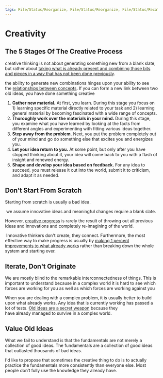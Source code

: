 ```yaml
---
tags: File/Status/Reorganize, File/Status/Reorganize, File/Status/Recategorize, File/Status/Summarize, File/Status/Structuralize
---
```


# Creativity



## The 5 Stages Of The Creative Process

creative thinking is not about generating something new from a blank slate, but rather about [taking what is already present and combining those bits and pieces in a way that has not been done previously](https://jamesclear.com/dont-start-from-scratch).




the ability to generate new combinations hinges upon your ability to see the [relationships between concepts](https://jamesclear.com/feynman-mental-models). If you can form a new link between two old ideas, you have done something creative



1.  **Gather new material.** At first, you learn. During this stage you focus on 1) learning specific material directly related to your task and 2) learning general material by becoming fascinated with a wide range of concepts.
2.  **Thoroughly work over the materials in your mind.** During this stage, you examine what you have learned by looking at the facts from different angles and experimenting with fitting various ideas together.
3.  **Step away from the problem.** Next, you put the problem completely out of your mind and go do something else that excites you and energizes you.
4.  **Let your idea return to you.** At some point, but only after you have stopped thinking about it, your idea will come back to you with a flash of insight and renewed energy.
5.  **Shape and develop your idea based on feedback.** For any idea to succeed, you must release it out into the world, submit it to criticism, and adapt it as needed.



## Don't Start From Scratch

Starting from scratch is usually a bad idea.

 we assume innovative ideas and meaningful changes require a blank slate.

However, [creative progress](https://jamesclear.com/creativity) is rarely the result of throwing out all previous ideas and innovations and completely re-imagining of the world.

 Innovative thinkers don't create, they connect. Furthermore, the most effective way to make progress is usually by [making 1 percent improvements to what already works](https://jamesclear.com/marginal-gains) rather than breaking down the whole system and starting over.

## Iterate, Don't Originate

We are mostly blind to the remarkable interconnectedness of things. This is important to understand because in a complex world it is hard to see which forces are working for you as well as which forces are working against you


When you are dealing with a complex problem, it is usually better to build upon what already works. Any idea that is currently working has passed a lot of tests. [Old ideas are a secret weapon](https://jamesclear.com/old-ideas) because they have already managed to survive in a complex world.



## Value Old Ideas
What we fail to understand is that the fundamentals are not merely a collection of good ideas. The fundamentals are a collection of good ideas that outlasted thousands of bad ideas.


I'd like to propose that sometimes the creative thing to do is to actually practice the fundamentals more consistently than everyone else. Most people don’t fully use the knowledge they already have.












